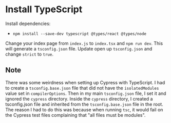# Install TypeScript
Install dependencies:
- `npm install --save-dev typescript @types/react @types/node`

Change your index page from `index.js` to `index.tsx` and `npm run dev`. This will generate a `tsconfig.json` file. Update open up `tsconfig.json` and change `strict` to `true`.

## Note
There was some weirdness when setting up Cypress with TypeScript. I had to create a `tsconfig.base.json` file that did not have the `isolatedModules` value set in `compilerOptions`. Then in my main `tsconfig.json` file, I set it and ignored the `cypress` directory. Inside the `cypress` directory, I created a tsconfig.json file and inherited from the `tsconfig.base.json` file in the root. The reason I had to do this was because when running `tsc`, it would fail on the Cypress test files complaining that "all files must be modules".

